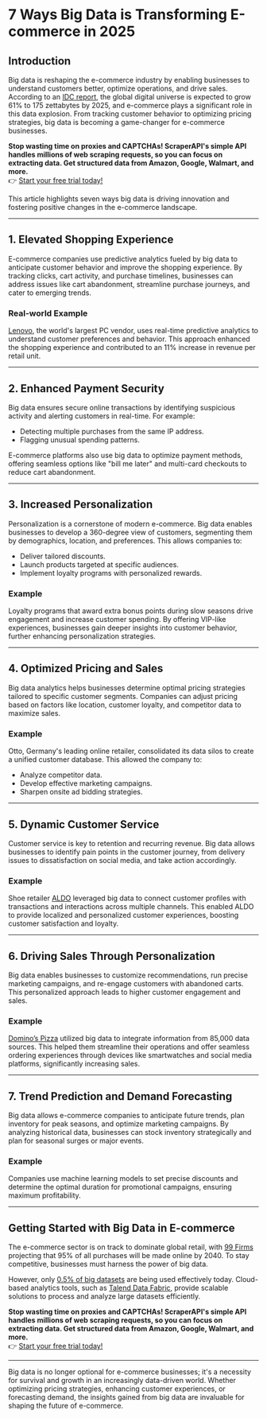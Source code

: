 # 7 Ways Big Data is Transforming E-commerce in 2025

## Introduction

Big data is reshaping the e-commerce industry by enabling businesses to understand customers better, optimize operations, and drive sales. According to an [IDC report](https://www.networkworld.com/article/3325397/idc-expect-175-zettabytes-of-data-worldwide-by-2025.html), the global digital universe is expected to grow 61% to 175 zettabytes by 2025, and e-commerce plays a significant role in this data explosion. From tracking customer behavior to optimizing pricing strategies, big data is becoming a game-changer for e-commerce businesses.

**Stop wasting time on proxies and CAPTCHAs! ScraperAPI's simple API handles millions of web scraping requests, so you can focus on extracting data. Get structured data from Amazon, Google, Walmart, and more.**  
👉 [Start your free trial today!](https://bit.ly/Scraperapi)

This article highlights seven ways big data is driving innovation and fostering positive changes in the e-commerce landscape.

---

## 1. Elevated Shopping Experience

E-commerce companies use predictive analytics fueled by big data to anticipate customer behavior and improve the shopping experience. By tracking clicks, cart activity, and purchase timelines, businesses can address issues like cart abandonment, streamline purchase journeys, and cater to emerging trends.

### Real-world Example
[Lenovo](https://www.talend.com/customers/lenovo/), the world's largest PC vendor, uses real-time predictive analytics to understand customer preferences and behavior. This approach enhanced the shopping experience and contributed to an 11% increase in revenue per retail unit.

---

## 2. Enhanced Payment Security

Big data ensures secure online transactions by identifying suspicious activity and alerting customers in real-time. For example:
- Detecting multiple purchases from the same IP address.
- Flagging unusual spending patterns.

E-commerce platforms also use big data to optimize payment methods, offering seamless options like "bill me later" and multi-card checkouts to reduce cart abandonment.

---

## 3. Increased Personalization

Personalization is a cornerstone of modern e-commerce. Big data enables businesses to develop a 360-degree view of customers, segmenting them by demographics, location, and preferences. This allows companies to:
- Deliver tailored discounts.
- Launch products targeted at specific audiences.
- Implement loyalty programs with personalized rewards.

### Example
Loyalty programs that award extra bonus points during slow seasons drive engagement and increase customer spending. By offering VIP-like experiences, businesses gain deeper insights into customer behavior, further enhancing personalization strategies.

---

## 4. Optimized Pricing and Sales

Big data analytics helps businesses determine optimal pricing strategies tailored to specific customer segments. Companies can adjust pricing based on factors like location, customer loyalty, and competitor data to maximize sales.

### Example
Otto, Germany's leading online retailer, consolidated its data silos to create a unified customer database. This allowed the company to:
- Analyze competitor data.
- Develop effective marketing campaigns.
- Sharpen onsite ad bidding strategies.

---

## 5. Dynamic Customer Service

Customer service is key to retention and recurring revenue. Big data allows businesses to identify pain points in the customer journey, from delivery issues to dissatisfaction on social media, and take action accordingly.

### Example
Shoe retailer [ALDO](https://info.talend.com/rs/talend/images/CS_EN_AI_Talend_Aldo.pdf) leveraged big data to connect customer profiles with transactions and interactions across multiple channels. This enabled ALDO to provide localized and personalized customer experiences, boosting customer satisfaction and loyalty.

---

## 6. Driving Sales Through Personalization

Big data enables businesses to customize recommendations, run precise marketing campaigns, and re-engage customers with abandoned carts. This personalized approach leads to higher customer engagement and sales.

### Example
[Domino’s Pizza](https://www.talend.com/customers/dominos-pizza/) utilized big data to integrate information from 85,000 data sources. This helped them streamline their operations and offer seamless ordering experiences through devices like smartwatches and social media platforms, significantly increasing sales.

---

## 7. Trend Prediction and Demand Forecasting

Big data allows e-commerce companies to anticipate future trends, plan inventory for peak seasons, and optimize marketing campaigns. By analyzing historical data, businesses can stock inventory strategically and plan for seasonal surges or major events.

### Example
Companies use machine learning models to set precise discounts and determine the optimal duration for promotional campaigns, ensuring maximum profitability.

---

## Getting Started with Big Data in E-commerce

The e-commerce sector is on track to dominate global retail, with [99 Firms](https://99firms.com/blog/ecommerce-statistics/) projecting that 95% of all purchases will be made online by 2040. To stay competitive, businesses must harness the power of big data.

However, only [0.5% of big datasets](https://www.technologyreview.com/s/514346/the-data-made-me-do-it/) are being used effectively today. Cloud-based analytics tools, such as [Talend Data Fabric](https://www.talend.com/products/data-fabric/), provide scalable solutions to process and analyze large datasets efficiently.

**Stop wasting time on proxies and CAPTCHAs! ScraperAPI's simple API handles millions of web scraping requests, so you can focus on extracting data. Get structured data from Amazon, Google, Walmart, and more.**  
👉 [Start your free trial today!](https://bit.ly/Scraperapi)

---

Big data is no longer optional for e-commerce businesses; it's a necessity for survival and growth in an increasingly data-driven world. Whether optimizing pricing strategies, enhancing customer experiences, or forecasting demand, the insights gained from big data are invaluable for shaping the future of e-commerce.
